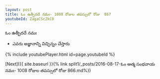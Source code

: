 ```yaml
---
layout: post
title: ఓం ఉత్బీదదే నమః- 1008 రోజుల తపస్సులో రోజు  867
youtubeId: ZagaCSc2kC0
---
```

 
 
 ఓం ఉత్బీదదే నమః  
 
 -  ఎవరు అజ్ఞానాన్ని విచ్ఛిన్నం చేస్తారు 
 
  
 
  
 
 
 
 
 
 


{% include youtubePlayer.html id=page.youtubeId %}
 
[Next]({{ site.baseurl }}{% link  split1/_posts/2016-08-17-ఓం ఆత్మ సంభవాయ నమః- 1008 రోజుల తపస్సులో రోజు  866.md%})
 
